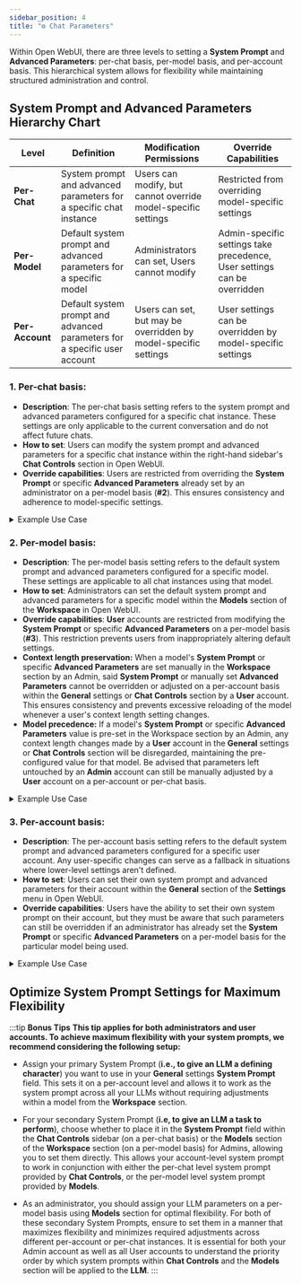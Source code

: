 ```yaml
---
sidebar_position: 4
title: "⚙️ Chat Parameters"
---
```


Within Open WebUI, there are three levels to setting a **System Prompt** and **Advanced Parameters**: per-chat basis, per-model basis, and per-account basis. This hierarchical system allows for flexibility while maintaining structured administration and control.

## System Prompt and Advanced Parameters Hierarchy Chart

| **Level** | **Definition** | **Modification Permissions** | **Override Capabilities** |
| --- | --- | --- | --- |
| **Per-Chat** | System prompt and advanced parameters for a specific chat instance | Users can modify, but cannot override model-specific settings | Restricted from overriding model-specific settings |
| **Per-Model** | Default system prompt and advanced parameters for a specific model | Administrators can set, Users cannot modify | Admin-specific settings take precedence, User settings can be overridden |
| **Per-Account** | Default system prompt and advanced parameters for a specific user account | Users can set, but may be overridden by model-specific settings | User settings can be overridden by model-specific settings |

### 1. **Per-chat basis:**

- **Description**: The per-chat basis setting refers to the system prompt and advanced parameters configured for a specific chat instance. These settings are only applicable to the current conversation and do not affect future chats.
- **How to set**: Users can modify the system prompt and advanced parameters for a specific chat instance within the right-hand sidebar's **Chat Controls** section in Open WebUI.
- **Override capabilities**: Users are restricted from overriding the **System Prompt** or specific **Advanced Parameters** already set by an administrator on a per-model basis (**#2**). This ensures consistency and adherence to model-specific settings.

<details>
<summary>Example Use Case</summary>
:::tip **Per-chat basis**:
Suppose a user wants to set a custom system prompt for a specific conversation. They can do so by accessing the **Chat Controls** section and modifying the **System Prompt** field. These changes will only apply to the current chat session.
:::
</details>

### 2. **Per-model basis:**

- **Description**: The per-model basis setting refers to the default system prompt and advanced parameters configured for a specific model. These settings are applicable to all chat instances using that model.
- **How to set**: Administrators can set the default system prompt and advanced parameters for a specific model within the **Models** section of the **Workspace** in Open WebUI.
- **Override capabilities**: **User** accounts are restricted from modifying the **System Prompt** or specific **Advanced Parameters** on a per-model basis (**#3**). This restriction prevents users from inappropriately altering default settings.
- **Context length preservation:** When a model's **System Prompt** or specific **Advanced Parameters** are set manually in the **Workspace** section by an Admin, said **System Prompt** or manually set **Advanced Parameters** cannot be overridden or adjusted on a per-account basis within the **General** settings or **Chat Controls** section by a **User** account. This ensures consistency and prevents excessive reloading of the model whenever a user's context length setting changes.
- **Model precedence:** If a model's **System Prompt** or specific **Advanced Parameters** value is pre-set in the Workspace section by an Admin, any context length changes made by a **User** account in the **General** settings or **Chat Controls** section will be disregarded, maintaining the pre-configured value for that model. Be advised that parameters left untouched by an **Admin** account can still be manually adjusted by a **User** account on a per-account or per-chat basis.

<details>
<summary>Example Use Case</summary>
:::tip **Per-model basis**:
Suppose an administrator wants to set a default system prompt for a specific model. They can do so by accessing the **Models** section and modifying the **System Prompt** field for the corresponding model. Any chat instances using this model will automatically use the model's system prompt and advanced parameters.
:::
</details>

### 3. **Per-account basis:**

- **Description**: The per-account basis setting refers to the default system prompt and advanced parameters configured for a specific user account. Any user-specific changes can serve as a fallback in situations where lower-level settings aren't defined.
- **How to set**: Users can set their own system prompt and advanced parameters for their account within the **General** section of the **Settings** menu in Open WebUI.
- **Override capabilities**: Users have the ability to set their own system prompt on their account, but they must be aware that such parameters can still be overridden if an administrator has already set the **System Prompt** or specific **Advanced Parameters** on a per-model basis for the particular model being used.

<details>
<summary>Example Use Case</summary>
:::tip **Per-account basis**:
Suppose a user wants to set their own system prompt for their account. They can do so by accessing the **Settings** menu and modifying the **System Prompt** field.
:::
</details>

## **Optimize System Prompt Settings for Maximum Flexibility**

:::tip **Bonus Tips**
**This tip applies for both administrators and user accounts. To achieve maximum flexibility with your system prompts, we recommend considering the following setup:**

- Assign your primary System Prompt (**i.e., to give an LLM a defining character**) you want to use in your **General** settings **System Prompt** field. This sets it on a per-account level and allows it to work as the system prompt across all your LLMs without requiring adjustments within a model from the **Workspace** section.

- For your secondary System Prompt (**i.e, to give an LLM a task to perform**), choose whether to place it in the **System Prompt** field within the **Chat Controls** sidebar (on a per-chat basis) or the **Models** section of the **Workspace** section (on a per-model basis) for Admins, allowing you to set them directly. This allows your account-level system prompt to work in conjunction with either the per-chat level system prompt provided by **Chat Controls**, or the per-model level system prompt provided by **Models**.

- As an administrator, you should assign your LLM parameters on a per-model basis using **Models** section for optimal flexibility. For both of these secondary System Prompts, ensure to set them in a manner that maximizes flexibility and minimizes required adjustments across different per-account or per-chat instances. It is essential for both your Admin account as well as all User accounts to understand the priority order by which system prompts within **Chat Controls** and the **Models** section will be applied to the **LLM**.
:::

